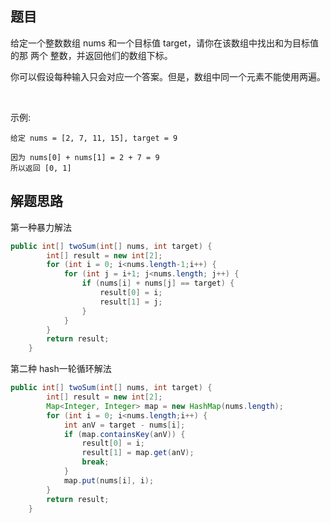 ## 题目

给定一个整数数组 nums 和一个目标值 target，请你在该数组中找出和为目标值的那 两个 整数，并返回他们的数组下标。

你可以假设每种输入只会对应一个答案。但是，数组中同一个元素不能使用两遍。

 

示例:

```
给定 nums = [2, 7, 11, 15], target = 9

因为 nums[0] + nums[1] = 2 + 7 = 9
所以返回 [0, 1]
```

## 解题思路

第一种暴力解法

```java
public int[] twoSum(int[] nums, int target) {
        int[] result = new int[2];
        for (int i = 0; i<nums.length-1;i++) {
            for (int j = i+1; j<nums.length; j++) {
                if (nums[i] + nums[j] == target) {
                    result[0] = i;
                    result[1] = j;
                }
            }
        }
        return result;
    }
```

第二种 hash一轮循环解法

```java
public int[] twoSum(int[] nums, int target) {
        int[] result = new int[2];
        Map<Integer, Integer> map = new HashMap(nums.length);
        for (int i = 0; i<nums.length;i++) {
            int anV = target - nums[i];
            if (map.containsKey(anV)) {
                result[0] = i;
                result[1] = map.get(anV);
                break;
            }
            map.put(nums[i], i);
        }
        return result;
    }
```

